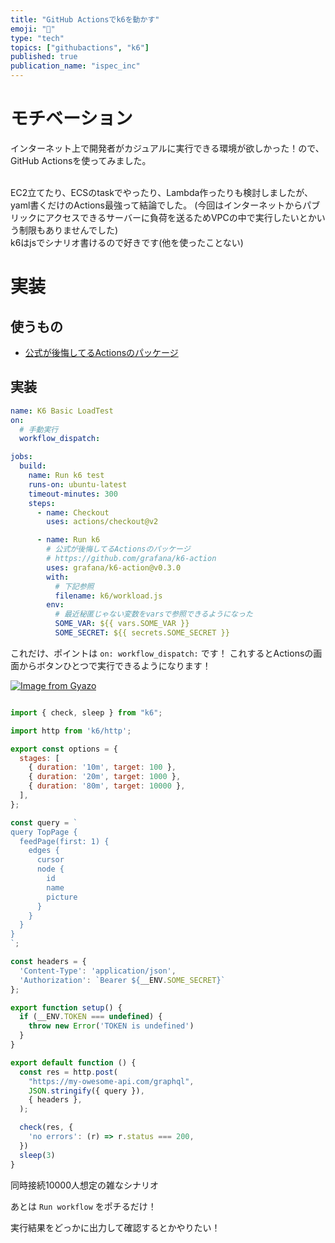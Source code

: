 ```yaml
---
title: "GitHub Actionsでk6を動かす"
emoji: "💩"
type: "tech"
topics: ["githubactions", "k6"]
published: true
publication_name: "ispec_inc"
---
```


# モチベーション
インターネット上で開発者がカジュアルに実行できる環境が欲しかった！ので、GitHub Actionsを使ってみました。

<br>
EC2立てたり、ECSのtaskでやったり、Lambda作ったりも検討しましたが、yaml書くだけのActions最強って結論でした。 (今回はインターネットからパブリックにアクセスできるサーバーに負荷を送るためVPCの中で実行したいとかいう制限もありませんでした)

<br>
k6はjsでシナリオ書けるので好きです(他を使ったことない)

# 実装

## 使うもの
- [公式が後悔してるActionsのパッケージ]( https://github.com/grafana/k6-action )


## 実装
```yaml:k6-basic-loadtest.yaml
name: K6 Basic LoadTest
on:
  # 手動実行
  workflow_dispatch:

jobs:
  build:
    name: Run k6 test
    runs-on: ubuntu-latest
    timeout-minutes: 300
    steps:
      - name: Checkout
        uses: actions/checkout@v2

      - name: Run k6
        # 公式が後悔してるActionsのパッケージ
        # https://github.com/grafana/k6-action
        uses: grafana/k6-action@v0.3.0
        with:
          # 下記参照
          filename: k6/workload.js
        env:
          # 最近秘匿じゃない変数をvarsで参照できるようになった
          SOME_VAR: ${{ vars.SOME_VAR }}
          SOME_SECRET: ${{ secrets.SOME_SECRET }}
```

これだけ、ポイントは `on: workflow_dispatch:` です！
これするとActionsの画面からボタンひとつで実行できるようになります！

[![Image from Gyazo](https://i.gyazo.com/015d1929c807225bfad28bb0a72567f2.png)](https://gyazo.com/015d1929c807225bfad28bb0a72567f2)

```js:k6/workload.js

import { check, sleep } from "k6";

import http from 'k6/http';

export const options = {
  stages: [
    { duration: '10m', target: 100 },
    { duration: '20m', target: 1000 },
    { duration: '80m', target: 10000 },
  ],
};

const query = `
query TopPage {
  feedPage(first: 1) {
    edges {
      cursor
      node {
        id
        name
        picture
      }
    }
  }
}
`;

const headers = {
  'Content-Type': 'application/json',
  'Authorization': `Bearer ${__ENV.SOME_SECRET}`
};

export function setup() {
  if (__ENV.TOKEN === undefined) {
    throw new Error('TOKEN is undefined')
  }
}

export default function () {
  const res = http.post(
    "https://my-owesome-api.com/graphql",
    JSON.stringify({ query }),
    { headers },
  );

  check(res, {
    'no errors': (r) => r.status === 200,
  })
  sleep(3)
}
```

同時接続10000人想定の雑なシナリオ


あとは `Run workflow` をポチるだけ！

実行結果をどっかに出力して確認するとかやりたい！
